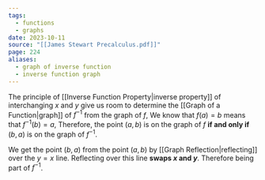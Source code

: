 ```yaml
---
tags:
  - functions
  - graphs
date: 2023-10-11
source: "[[James Stewart Precalculus.pdf]]"
page: 224
aliases:
  - graph of inverse function
  - inverse function graph
---
```

The principle of [[Inverse Function Property|inverse property]] of interchanging $x$ and $y$ give us room to determine the [[Graph of a Function|graph]] of $f^{-1}$ from the graph of $f$, We know that $f(a) = b$ means that $f^{-1}(b) = a$, Therefore, the point $(a,b)$ is on the graph of $f$ **if and only if** $(b,a)$ is on the graph of $f^{-1}$.

We get the point $(b,a)$ from the point $(a,b)$ by [[Graph Reflection|reflecting]] over the $y=x$ line. Reflecting over this line **swaps $x$ and $y$**. Therefore being part of $f^{-1}$.
